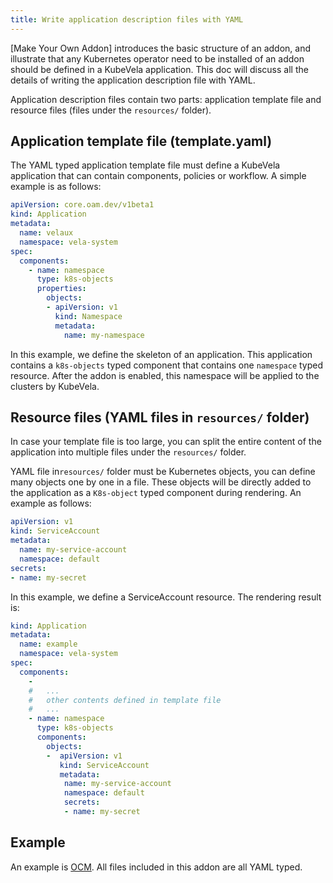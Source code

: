 ```yaml
---
title: Write application description files with YAML
---
```


[Make Your Own Addon] introduces the basic structure of an addon, and illustrate that any Kubernetes operator need to be installed of an addon should be defined in a KubeVela application. This doc will discuss all the details of writing the application description file with YAML.

Application description files contain two parts: application template file and resource files (files under the `resources/` folder).

## Application template file (template.yaml)

The YAML typed application template file must define a KubeVela application that can contain components, policies or workflow. A simple example is as follows: 

```yaml
apiVersion: core.oam.dev/v1beta1
kind: Application
metadata:
  name: velaux
  namespace: vela-system
spec:
  components:
    - name: namespace
      type: k8s-objects
      properties:
        objects:
        - apiVersion: v1
          kind: Namespace
          metadata:
            name: my-namespace
```

In this example, we define the skeleton of an application. This application contains a `k8s-objects` typed component that contains one `namespace` typed resource. After the addon is enabled, this namespace will be applied to the clusters by KubeVela.

## Resource files (YAML files in `resources/` folder)

In case your template file is too large, you can split the entire content of the application into multiple files under the `resources/` folder.

YAML file in`resources/` folder must be Kubernetes objects, you can define many objects one by one in a file. These objects will be directly added to the application as a `K8s-object` typed component during rendering. An example as follows:

```yaml
apiVersion: v1
kind: ServiceAccount
metadata:
  name: my-service-account
  namespace: default
secrets:
- name: my-secret
```

In this example, we define a ServiceAccount resource. The rendering result is:

```yaml
kind: Application
metadata:
  name: example
  namespace: vela-system
spec:
  components:
    -
    #   ...
    #   other contents defined in template file
    #   ...
    - name: namespace
      type: k8s-objects
      components:
        objects:
        -  apiVersion: v1
           kind: ServiceAccount
           metadata:
            name: my-service-account
            namespace: default
            secrets:
            - name: my-secret
```

## Example

An example is [OCM](https://github.com/kubevela/catalog/tree/master/addons/ocm-hub-control-plane). All files included in this addon are all YAML typed.
